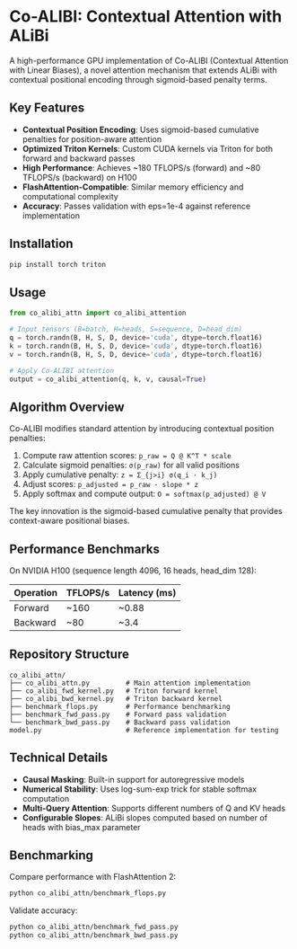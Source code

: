 # Co-ALIBI: Contextual Attention with ALiBi

A high-performance GPU implementation of Co-ALIBI (Contextual Attention with Linear Biases), a novel attention mechanism that extends ALiBi with contextual positional encoding through sigmoid-based penalty terms.

## Key Features

- **Contextual Position Encoding**: Uses sigmoid-based cumulative penalties for position-aware attention
- **Optimized Triton Kernels**: Custom CUDA kernels via Triton for both forward and backward passes
- **High Performance**: Achieves ~180 TFLOPS/s (forward) and ~80 TFLOPS/s (backward) on H100
- **FlashAttention-Compatible**: Similar memory efficiency and computational complexity
- **Accuracy**: Passes validation with eps=1e-4 against reference implementation

## Installation

```bash
pip install torch triton
```

## Usage

```python
from co_alibi_attn import co_alibi_attention

# Input tensors (B=batch, H=heads, S=sequence, D=head_dim)
q = torch.randn(B, H, S, D, device='cuda', dtype=torch.float16)
k = torch.randn(B, H, S, D, device='cuda', dtype=torch.float16)
v = torch.randn(B, H, S, D, device='cuda', dtype=torch.float16)

# Apply Co-ALIBI attention
output = co_alibi_attention(q, k, v, causal=True)
```

## Algorithm Overview

Co-ALIBI modifies standard attention by introducing contextual position penalties:

1. Compute raw attention scores: `p_raw = Q @ K^T * scale`
2. Calculate sigmoid penalties: `σ(p_raw)` for all valid positions
3. Apply cumulative penalty: `z = Σ_{j>i} σ(q_i · k_j)`
4. Adjust scores: `p_adjusted = p_raw - slope * z`
5. Apply softmax and compute output: `O = softmax(p_adjusted) @ V`

The key innovation is the sigmoid-based cumulative penalty that provides context-aware positional biases.

## Performance Benchmarks

On NVIDIA H100 (sequence length 4096, 16 heads, head_dim 128):

| Operation | TFLOPS/s | Latency (ms) |
|-----------|----------|--------------|
| Forward   | ~160     | ~0.88        |
| Backward  | ~80      | ~3.4         |

## Repository Structure

```
co_alibi_attn/
├── co_alibi_attn.py         # Main attention implementation
├── co_alibi_fwd_kernel.py   # Triton forward kernel
├── co_alibi_bwd_kernel.py   # Triton backward kernel
├── benchmark_flops.py       # Performance benchmarking
├── benchmark_fwd_pass.py    # Forward pass validation
└── benchmark_bwd_pass.py    # Backward pass validation
model.py                     # Reference implementation for testing
```

## Technical Details

- **Causal Masking**: Built-in support for autoregressive models
- **Numerical Stability**: Uses log-sum-exp trick for stable softmax computation
- **Multi-Query Attention**: Supports different numbers of Q and KV heads
- **Configurable Slopes**: ALiBi slopes computed based on number of heads with bias_max parameter

## Benchmarking

Compare performance with FlashAttention 2:

```bash
python co_alibi_attn/benchmark_flops.py
```

Validate accuracy:

```bash
python co_alibi_attn/benchmark_fwd_pass.py
python co_alibi_attn/benchmark_bwd_pass.py
``` 